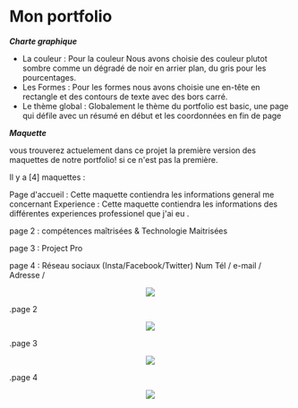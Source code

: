 # Mon portfolio
***Charte graphique***
- La couleur : Pour la couleur Nous avons choisie des couleur plutot sombre comme un dégradé de noir en arrier plan, du gris pour les pourcentages.
- Les Formes : Pour les formes nous avons choisie une en-tête en rectangle et des contours de texte avec des bors carré.
- Le thème global : Globalement le thème du portfolio est basic, une page qui défile avec un résumé en début et les coordonnées en fin de page


***Maquette***

vous trouverez actuelement dans ce projet la première version des maquettes de notre portfolio! si ce n'est pas la première.

Il y a [4] maquettes :

Page d'accueil : Cette maquette contiendra les informations general me concernant
Experience : Cette maquette contiendra les informations des différentes experiences professionel que j'ai eu .

page 2 : compétences maîtrisées & Technologie Maitrisées


page 3 : Project Pro

page 4 : Réseau sociaux (Insta/Facebook/Twitter) Num Tél / e-mail / Adresse /
<p align="center">
  <kbd>
<img src="https://media.discordapp.net/attachments/845178623413321730/859025379712303144/1.png?width=1164&height=655"</img>
  </kbd>
</p>

.page 2
<p align="center">
  <kbd>
<img src="https://media.discordapp.net/attachments/845178623413321730/859027251349028864/2.png?width=1164&height=655"</img>
  </kbd>
</p>

.page 3
<p align="center">
  <kbd>
<img src="https://media.discordapp.net/attachments/845178623413321730/859027611875540992/3.png?width=1164&height=655"</img>
  </kbd>
</p>

.page 4
<p align="center">
  <kbd>
<img src="https://media.discordapp.net/attachments/845178623413321730/859027984357785620/4.png?width=1164&height=655"</img>
  </kbd>
</p>
